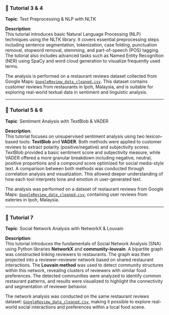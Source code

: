### 📁 Tutorial 3 & 4

**Topic**: Text Preprocessing & NLP with NLTK

**Description**:  
This tutorial introduces basic Natural Language Processing (NLP) techniques using the NLTK library. It covers essential preprocessing steps including sentence segmentation, tokenization, case folding, punctuation removal, stopword removal, stemming, and part-of-speech (POS) tagging. The tutorial also includes advanced tasks such as Named Entity Recognition (NER) using SpaCy and word cloud generation to visualize frequently used terms.

The analysis is performed on a restaurant reviews dataset collected from Google Maps: [`GoogleReview_data_cleaned.csv`](https://www.kaggle.com/datasets/choonkhonng/malaysia-restaurant-review-datasets). This dataset contains customer reviews from restaurants in Ipoh, Malaysia, and is suitable for exploring real-world textual data in sentiment and linguistic analysis.

---

### 📁 Tutorial 5 & 6

**Topic**: Sentiment Analysis with TextBlob & VADER

**Description**:  
This tutorial focuses on unsupervised sentiment analysis using two lexicon-based tools: **TextBlob** and **VADER**. Both methods were applied to customer reviews to extract polarity (positive/negative) and subjectivity scores. TextBlob provided a basic sentiment score and subjectivity measure, while VADER offered a more granular breakdown including negative, neutral, positive proportions and a compound score optimized for social media-style text. A comparison between both methods was conducted through correlation analysis and visualization. This allowed deeper understanding of how each tool interprets tone and emotion in user-generated text.

The analysis was performed on a dataset of restaurant reviews from Google Maps: [`GoogleReview_data_cleaned.csv`](https://www.kaggle.com/datasets/choonkhonng/malaysia-restaurant-review-datasets), containing user reviews from eateries in Ipoh, Malaysia.

---

### 📁 Tutorial 7

**Topic**: Social Network Analysis with NetworkX & Louvain

**Description**:  
This tutorial introduces the fundamentals of Social Network Analysis (SNA) using Python libraries **NetworkX** and **community-louvain**. A bipartite graph was constructed linking reviewers to restaurants. The graph was then projected into a reviewer–reviewer network based on shared restaurant interactions. The **Louvain method** was used to detect community structures within this network, revealing clusters of reviewers with similar food preferences. The detected communities were analyzed to identify common restaurant patterns, and results were visualized to highlight the connectivity and segmentation of reviewer behavior.

The network analysis was conducted on the same restaurant reviews dataset: [`GoogleReview_data_cleaned.csv`](https://www.kaggle.com/datasets/choonkhonng/malaysia-restaurant-review-datasets), making it possible to explore real-world social interactions and preferences within a local food scene.
